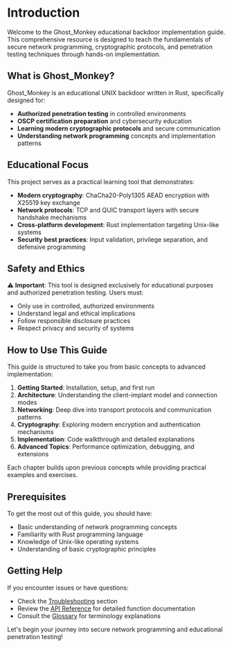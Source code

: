 # Introduction

Welcome to the Ghost_Monkey educational backdoor implementation guide. This comprehensive resource is designed to teach the fundamentals of secure network programming, cryptographic protocols, and penetration testing techniques through hands-on implementation.

## What is Ghost_Monkey?

Ghost_Monkey is an educational UNIX backdoor written in Rust, specifically designed for:

- **Authorized penetration testing** in controlled environments
- **OSCP certification preparation** and cybersecurity education
- **Learning modern cryptographic protocols** and secure communication
- **Understanding network programming** concepts and implementation patterns

## Educational Focus

This project serves as a practical learning tool that demonstrates:

- **Modern cryptography**: ChaCha20-Poly1305 AEAD encryption with X25519 key exchange
- **Network protocols**: TCP and QUIC transport layers with secure handshake mechanisms
- **Cross-platform development**: Rust implementation targeting Unix-like systems
- **Security best practices**: Input validation, privilege separation, and defensive programming

## Safety and Ethics

⚠️ **Important**: This tool is designed exclusively for educational purposes and authorized penetration testing. Users must:

- Only use in controlled, authorized environments
- Understand legal and ethical implications
- Follow responsible disclosure practices
- Respect privacy and security of systems

## How to Use This Guide

This guide is structured to take you from basic concepts to advanced implementation:

1. **Getting Started**: Installation, setup, and first run
2. **Architecture**: Understanding the client-implant model and connection modes
3. **Networking**: Deep dive into transport protocols and communication patterns
4. **Cryptography**: Exploring modern encryption and authentication mechanisms
5. **Implementation**: Code walkthrough and detailed explanations
6. **Advanced Topics**: Performance optimization, debugging, and extensions

Each chapter builds upon previous concepts while providing practical examples and exercises.

## Prerequisites

To get the most out of this guide, you should have:

- Basic understanding of network programming concepts
- Familiarity with Rust programming language
- Knowledge of Unix-like operating systems
- Understanding of basic cryptographic principles

## Getting Help

If you encounter issues or have questions:

- Check the [Troubleshooting](appendices/troubleshooting.md) section
- Review the [API Reference](appendices/api-reference.md) for detailed function documentation
- Consult the [Glossary](appendices/glossary.md) for terminology explanations

Let's begin your journey into secure network programming and educational penetration testing!
